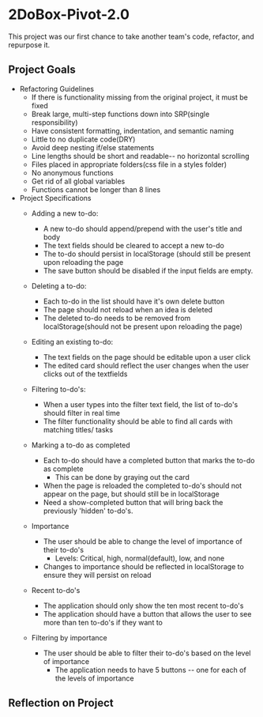 # 2DoBox-Pivot-2.0
This project was our first chance to take another team's code, refactor, and repurpose it.
## Project Goals
 * Refactoring Guidelines
    * If there is functionality missing from the original project, it must be fixed
    * Break large, multi-step functions down into SRP(single responsibility)
    * Have consistent formatting, indentation, and semantic naming
    * Little to no duplicate code(DRY)
    * Avoid deep nesting if/else statements
    * Line lengths should be short and readable-- no horizontal scrolling
    * Files placed in appropriate folders(css file in a styles folder)
    * No anonymous functions
    * Get rid of all global variables
    * Functions cannot be longer than 8 lines
 * Project Specifications
    * Adding a new to-do:
      * A new to-do should  append/prepend with the user's title and body
      * The text fields should be cleared to accept a new to-do
      * The to-do should persist in localStorage (should still be present upon reloading the page
      * The save button should be disabled if the input fields are empty.
      
    * Deleting a to-do:
      * Each to-do in the list should have it's own delete button
      * The page should not reload when an idea is deleted
      * The deleted to-do needs to be removed from localStorage(should not be present upon reloading the page)
      
    * Editing an existing to-do:
      * The text fields on the page should be editable upon a user click
      * The edited card should reflect the user changes when the user clicks out of the textfields
     
    * Filtering to-do's:
      * When a user types into the filter text field, the list of to-do's should filter in real time
      * The filter functionality should be able to find all cards with matching titles/ tasks
    
    * Marking a to-do as completed
      * Each to-do should have a completed button that marks the to-do as complete
        * This can be done by graying out the card
      * When the page is reloaded the completed to-do's should not appear on the page, but should still be in localStorage
      * Need a show-completed button that will bring back the previously 'hidden' to-do's.
   
    * Importance
      * The user should be able to change the level of importance of their to-do's
        * Levels: Critical, high, normal(default), low, and none
      * Changes to importance should be reflected in localStorage to ensure they will persist on reload
    
    * Recent to-do's
      * The application should only show the ten most recent to-do's
      * The application should have a button that allows the user to see more than ten to-do's if they want to
   
   * Filtering by importance
      * The user should be able to filter their to-do's based on the level of importance
        * The application needs to have 5 buttons -- one for each of the levels of importance
        
        
## Reflection on Project
